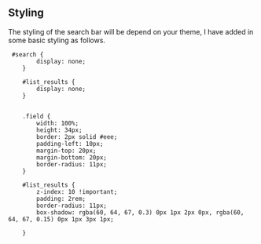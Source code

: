 ## Styling

The styling of the search bar will be depend on your theme, I have added in some basic styling as follows.

```
 #search {
        display: none;
    }
    
    #list_results {
        display: none;
    }
    
    
    .field {
        width: 100%;
        height: 34px;
        border: 2px solid #eee;
        padding-left: 10px;
        margin-top: 20px;
        margin-bottom: 20px;
        border-radius: 11px;
    }
    
    #list_results {
        z-index: 10 !important;
        padding: 2rem;
        border-radius: 11px;
        box-shadow: rgba(60, 64, 67, 0.3) 0px 1px 2px 0px, rgba(60, 64, 67, 0.15) 0px 1px 3px 1px;
    
    }
```